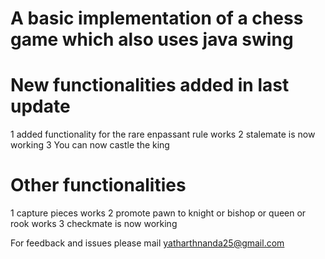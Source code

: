 # A basic implementation of a chess game which also uses java swing

# New functionalities added in last update

1 added functionality for the rare enpassant rule works 
2 stalemate is now working 
3 You can now castle the king 

# Other functionalities

1 capture pieces works 
2 promote pawn to knight or bishop or queen or rook works 
3 checkmate is now working 

For feedback and issues please mail yatharthnanda25@gmail.com
